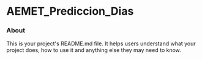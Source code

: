 AEMET_Prediccion_Dias
=====================

### About

This is your project's README.md file. It helps users understand what your
project does, how to use it and anything else they may need to know.